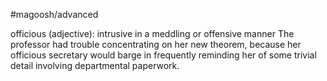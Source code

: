 #magoosh/advanced

officious (adjective): intrusive in a meddling or offensive manner 
The professor had trouble concentrating on her new theorem, because her officious secretary would 
barge in frequently reminding her of some trivial detail involving departmental paperwork. 
